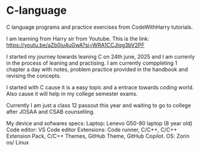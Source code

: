 # C-language
C language programs and practice exercises from CodeWithHarry tutorials.

I am learning from Harry sir from Youtube.
This is the link: https://youtu.be/aZb0iu4uGwA?si=WRA1CCJlqg3bV2PF

I started my journey towards leaning C on 24th june, 2025 and I am currenly in the process of leaning and practising. I am currently comppleting 1 chapter a day with notes, problem practice provided in the handbook and revising the concepts.

I started with C cause it is a easy topic and a entrace towards coding world. Also cause it will help in my college semester exams.

Currently I am just a class 12 passout this year and waiting to go to college after JOSAA and CSAB counselling.

My device and sofwares specs:
Laptop: Lenevo G50-80 laptop (8 year old)
Code editor: VS Code editor
Extensions: Code runner, C/C++, C/C++ Extension Pack, C/C++ Themes, GitHub Theme, GitHub Copilot.
OS: Zorin os/ Linux
